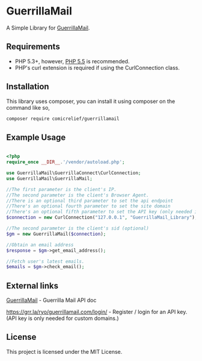 # GuerrillaMail

A Simple Library for [GuerrillaMail](http://www.guerrillamail.com).

## Requirements

* PHP 5.3+, however, [PHP 5.5](http://php.net) is recommended.
* PHP's curl extension is required if using the CurlConnection class.

## Installation
This library uses composer, you can install it using composer on the command like so,

```bash
composer require comicrelief/guerrillamail
```

## Example Usage

```php

<?php
require_once __DIR__.'/vendor/autoload.php';

use GuerrillaMail\GuerrillaConnect\CurlConnection;
use GuerrillaMail\GuerrillaMail;

//The first parameter is the client's IP.
//The second parameter is the client's Browser Agent.
//There is an optional third parameter to set the api endpoint
//There's an optional fourth parameter to set the site domain
//There's an optional fifth parameter to set the API key (only needed if site access is set private)
$connection = new CurlConnection("127.0.0.1", "GuerrillaMail_Library");

//The second parameter is the client's sid (optional)
$gm = new GuerrillaMail($connection);

//Obtain an email address
$response = $gm->get_email_address();

//Fetch user's latest emails.
$emails = $gm->check_email();
```

## External links
[GuerrillaMail](http://www.guerrillamail.com) - Guerrilla Mail API doc

https://grr.la/ryo/guerrillamail.com/login/ - Register / login for an API key. (API key is only needed for custom domains.)

## License

This project is licensed under the MIT License.
